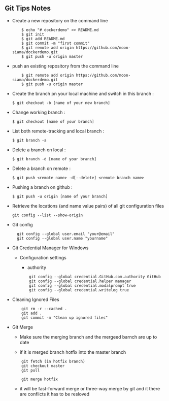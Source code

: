 ## Git Tips Notes

* Create a new repository on the command line

    ```
        $ echo "# dockerdemo" >> README.md
        $ git init
        $ git add README.md
        $ git commit -m "first commit"
        $ git remote add origin https://github.com/moon-siama/dockerdemo.git
        $ git push -u origin master

    ```

* push an existing repository from the command line

    ```
        $ git remote add origin https://github.com/moon-siama/dockerdemo.git
        $ git push -u origin master

    ```


* Create the branch pn your local machine and switch in this branch :

    ` $ git checkout -b [name of your new branch] `

* Change working branch :

    ` $ git checkout [name of your branch] `

* List both remote-tracking and local branch :

    ` $ git branch -a `

* Delete a branch on local :

    ` $ git branch -d [name of your branch] `

* Delete a branch on remote :

    ` $ git push <remote name> -d[--delete] <remote branch name> `

* Pushing a branch on github :

    ` $ git push -u origin [name of your branch] `

* Retrieve the locations (and name value pairs) of all git configuration files

    ` git config --list --show-origin `

* Git config

   ```
	 git config --global user.email "your@email"
	 git config --global user.name "yourname"
     ```


* Git Credential Manager for Windows

    * Configuration settings

        * authority

        ```
            git config --global credential.GitHub.com.authority GitHub
            git config --global credential.helper manager
            git config --global credential.modalprompt true
            git config --global credential.writelog true
        ```

* Cleaning Ignored Files
    ```
        git rm -r --cached .
        git add .
        git commit -m "Clean up ignored files"
    ```

* Git Merge
    * Make sure the merging branch and the mergeed barnch are up to date

    * if it is merged branch hotfix into the master branch

    ``` 
        git fetch (in hotfix branch)
        git checkout master
        git pull

        git merge hotfix
    ```
    * it will be fast-forward merge or three-way merge by git and it there are conflicts it has to be resloved

